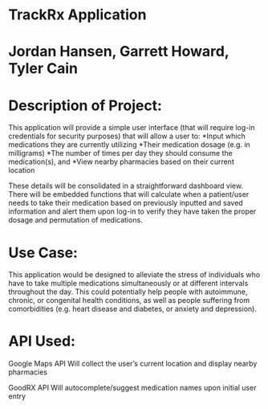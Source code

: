 # TrackRx Application 
# Jordan Hansen, Garrett Howard, Tyler Cain



# Description of Project:
This application will provide a simple user interface (that will require log-in credentials for security purposes) that will allow a user to:
*Input which medications they are currently utilizing
*Their medication dosage (e.g. in milligrams)
*The number of times per day they should consume the medication(s), and 
*View nearby pharmacies based on their current location

These details will be consolidated in a straightforward dashboard view. There will be embedded functions that will calculate when a patient/user needs to take their medication based on previously inputted and saved information and alert them upon log-in to verify they have taken the proper dosage and permutation of medications.

# Use Case:
This application would be designed to alleviate the stress of individuals who have to take multiple medications simultaneously or at different intervals throughout the day. This could potentially help people with autoimmune, chronic, or congenital health conditions, as well as people suffering from comorbidities (e.g. heart disease and diabetes, or anxiety and depression). 

# API Used:
Google Maps API 
Will collect the user’s current location and display nearby pharmacies

GoodRX API
Will autocomplete/suggest medication names upon initial user entry

